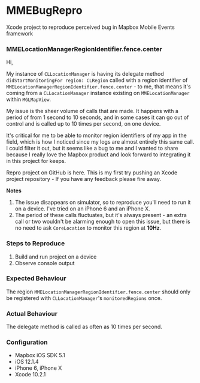 # MMEBugRepro
Xcode project to reproduce perceived bug in Mapbox Mobile Events framework

### MMELocationManagerRegionIdentifier.fence.center

Hi,

My instance of `CLLocationManager` is having its delegate method `didStartMonitoringFor region: CLRegion` called with a region identifier of `MMELocationManagerRegionIdentifier.fence.center` - to me, that means it's coming from a `CLLocationManager` instance existing on `MMELocationManager` within `MGLMapView`.

My issue is the sheer volume of calls that are made. It happens with a period of from 1 second to 10 seconds, and in some cases it can go out of control and is called up to 10 times per second, on one device.

It's critical for me to be able to monitor region identifiers of my app in the field, which is how I noticed since my logs are almost entirely this same call. I could filter it out, but it seems like a bug to me and I wanted to share because I really love the Mapbox product and look forward to integrating it in this project for keeps.

Repro project on GitHub is here. This is my first try pushing an Xcode project repository - If you have any feedback please fire away.

**Notes** 

1. The issue disappears on simulator, so to reproduce you'll need to run it on a device. I've tried on an iPhone 6 and an iPhone X.
2. The period of these calls fluctuates, but it's always present - an extra call or two wouldn't be alarming enough to open this issue, but there is no need to ask `CoreLocation` to monitor this region at **10Hz**.



### Steps to Reproduce
1. Build and run project on a device
2. Observe console output

### Expected Behaviour
The region `MMELocationManagerRegionIdentifier.fence.center` should only be registered with `CLLocationManager`'s `monitoredRegions` once.

### Actual Behaviour	
The delegate method is called as often as 10 times per second.

### Configuration

- Mapbox iOS SDK 5.1
- iOS 12.1.4
- iPhone 6, iPhone X
- Xcode 10.2.1




